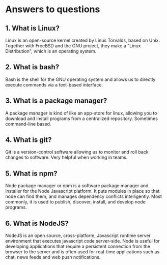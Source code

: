 # Answers to questions

## 1. What is Linux?

Linux is an open-source kernel created by Linus Torvalds, based on Unix.
Together with FreeBSD and the GNU project, they make a "Linux Distribution",
which is an operating system.

## 2. What is bash?

Bash is the shell for the GNU operating system and allows us to directly
execute commands via a text-based interface.

## 3. What is a package manager?

A package manager is kind of like an app-store for linux, allowing you
to download and install programs from a centralized repository. Sometimes
command-line based.

## 4. What is git?

Git is  a version-control software allowing us to monitor and roll back
changes to software. Very helpful when working in teams.

## 5. What is npm?

Node package manager or npm is a software package manager and installer for the Node Javascript platform. It puts modules in place so that node can find them, and manages dependency conflicts intelligently. Most commonly, it is used to publish, discover, install, and develop node programs.

## 6. What is NodeJS?

NodeJS is an open source, cross-platform, Javascript runtime server environment that executes javascript code server-side. Node is useful for developing applications that require a persistent connection from the browser to the server and is often used for real-time applications such as chat, news feeds and web push notifications.
